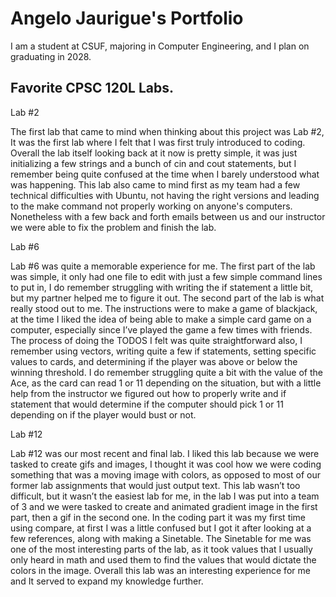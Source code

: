 
# Angelo Jaurigue's Portfolio 

I am a student at CSUF, majoring in Computer Engineering, and I plan on graduating in 2028.


## Favorite CPSC 120L Labs.


Lab #2

The first lab that came to mind when thinking about this project was Lab #2, It was the first lab where I felt that I was first truly introduced to coding. Overall the lab itself looking back at it now is pretty simple, it was just initializing a few strings and a bunch of cin and cout statements, but I remember being quite confused at the time when I barely understood what was happening. This lab also came to mind first as my team had a few technical difficulties with Ubuntu, not having the right versions and leading to the make command not properly working on anyone's computers. Nonetheless with a few back and forth emails between us and our instructor we were able to fix the problem and finish the lab. 


Lab #6

Lab #6 was quite a memorable experience for me. The first part of the lab was simple, it only had one file to edit with just a few simple command lines to put in, I do remember struggling with writing the if statement a little bit, but my partner helped me to figure it out. The second part of the lab is what really stood out to me. The instructions were to make a game of blackjack, at the time I liked the idea of being able to make a simple card game on a computer, especially since I’ve played the game a few times with friends. The process of doing the TODOS I felt was quite straightforward also, I remember using vectors, writing quite a few if statements, setting specific values to cards, and determining if the player was above or below the winning threshold. I do remember struggling quite a bit with the value of the Ace, as the card can read 1 or 11 depending on the situation, but with a little help from the instructor we figured out how to properly write and if statement that would determine if the computer should pick 1 or 11 depending on if the player would bust or not.


Lab #12 

Lab #12 was our most recent and final lab. I liked this lab because we were tasked to create gifs and images, I thought it was cool how we were coding something that was a moving image with colors, as opposed to most of our former lab assignments that would just output text. This lab wasn’t too difficult, but it wasn’t the easiest lab for me, in the lab I was put into a team of 3 and we were tasked to create and animated gradient image in the first part, then a gif in the second one. In the coding part it was my first time using compare, at first I was a little confused but I got it after looking at a few references, along with making a Sinetable. The Sinetable for me was one of the most interesting parts of the lab, as it took values that I usually only heard in math and used them to find the values that would dictate the colors in the image. Overall this lab was an interesting experience for me and It served to expand my knowledge further.
